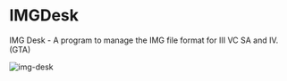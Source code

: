 # IMGDesk
 IMG Desk - A program to manage the IMG file format for III VC SA and IV. (GTA)
 
 
![img-desk](https://user-images.githubusercontent.com/2442591/118379791-34987400-b5d5-11eb-8897-7decc269cedd.png)
